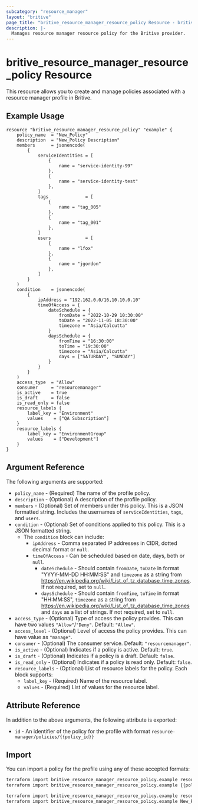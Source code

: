 ```yaml
---
subcategory: "resource_manager"
layout: "britive"
page_title: "britive_resource_manager_resource_policy Resource - britive"
description: |-
  Manages resource manager resource policy for the Britive provider.
---
```


# britive_resource_manager_resource_policy Resource

This resource allows you to create and manage policies associated with a resource manager profile in Britive.

## Example Usage

```hcl
resource "britive_resource_manager_resource_policy" "example" {
    policy_name  = "New_Policy"
    description  = "New_Policy Description"
    members      = jsonencode(
        {
            serviceIdentities = [
                {
                    name = "service-identity-99"
                },
                {
                    name = "service-identity-test"
                },
            ]
            tags              = [
                {
                    name = "tag_005"
                },
                {
                    name = "tag_001"
                },
            ]
            users             = [
                {
                    name = "lfox"
                },
                {
                    name = "jgordon"
                },
            ]
        }
    )
    condition    = jsonencode(
        {
            ipAddress = "192.162.0.0/16,10.10.0.10"
            timeOfAccess = {
                dateSchedule = {
                    fromDate = "2022-10-29 10:30:00"
                    toDate = "2022-11-05 18:30:00"
                    timezone = "Asia/Calcutta"
                }
                daysSchedule = {
                    fromTime = "16:30:00"
                    toTime = "19:30:00"
                    timezone = "Asia/Calcutta"
                    days = ["SATURDAY", "SUNDAY"]
                }
            }
        }
    )
    access_type  = "Allow"
    consumer     = "resourcemanager"
    is_active    = true
    is_draft     = false
    is_read_only = false
    resource_labels {
        label_key = "Environment"
        values    = ["QA Subscription"]
    }
    resource_labels {
        label_key = "EnvironmentGroup"
        values    = ["Development"]
    }
}
```

## Argument Reference

The following arguments are supported:

* `policy_name` - (Required) The name of the profile policy.
* `description` - (Optional) A description of the profile policy.
* `members` - (Optional) Set of members under this policy. This is a JSON formatted string. Includes the usernames of `serviceIdentities`, `tags`, and `users`.
* `condition` - (Optional) Set of conditions applied to this policy. This is a JSON formatted string.  
  * The `condition` block can include:
    * `ipAddress` - Comma separated IP addresses in CIDR, dotted decimal format or `null`.
    * `timeOfAccess` - Can be scheduled based on date, days, both or `null`.
      * `dateSchedule` - Should contain `fromDate`, `toDate` in format "YYYY-MM-DD HH:MM:SS" and `timezone` as a string from https://en.wikipedia.org/wiki/List_of_tz_database_time_zones. If not required, set to `null`.
      * `daysSchedule` - Should contain `fromTime`, `toTime` in format "HH:MM:SS", `timezone` as a string from https://en.wikipedia.org/wiki/List_of_tz_database_time_zones and `days` as a list of strings. If not required, set to `null`.
* `access_type` - (Optional) Type of access the policy provides. This can have two values `"Allow"`/`"Deny"`. Default: `"Allow"`.
* `access_level` - (Optional) Level of access the policy provides. This can have value as `"manage"`.
* `consumer` - (Optional) The consumer service. Default: `"resourcemanager"`.
* `is_active` - (Optional) Indicates if a policy is active. Default: `true`.
* `is_draft` - (Optional) Indicates if a policy is a draft. Default: `false`.
* `is_read_only` - (Optional) Indicates if a policy is read only. Default: `false`.
* `resource_labels` - (Optional) List of resource labels for the policy. Each block supports:
  * `label_key` - (Required) Name of the resource label.
  * `values` - (Required) List of values for the resource label.

## Attribute Reference

In addition to the above arguments, the following attribute is exported:

* `id` - An identifier of the policy for the profile with format `resource-manager/policies/{{policy_id}}`

## Import

You can import a policy for the profile using any of these accepted formats:

```sh
terraform import britive_resource_manager_resource_policy.example resource-manager/policies/{{policy_id}}
terraform import britive_resource_manager_resource_policy.example {{policy_name}}

terraform import britive_resource_manager_resource_policy.example resource-manager/policies/New_Policy
terraform import britive_resource_manager_resource_policy.example New_Policy
```
